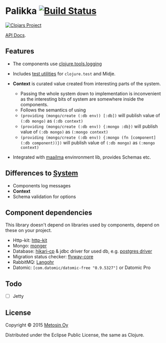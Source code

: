 # Palikka [![Build Status](https://travis-ci.org/metosin/palikka.svg?branch=master)](https://travis-ci.org/metosin/palikka)

[![Clojars Project](http://clojars.org/metosin/palikka/latest-version.svg)](http://clojars.org/metosin/palikka)

[API Docs](http://metosin.github.io/palikka/palikka.core.html).

## Features

- The components use [clojure.tools.logging](https://github.com/clojure/tools.logging)
- Includes [test utilities](./src/palikka/test_utils.clj) for `clojure.test` and Midje.
- **Context** is curated value created from interesting parts of the system.
    - Passing the whole system down to implementation is inconvenient as the
    interesting bits of system are somewhere inside the components.
    - Follows the semantics of using
    - `(providing (mongo/create (:db env)) [:db])` will publish value of `(:db mongo)` as `(:db context)`
    - `(providing (mongo/create (:db env)) {:mongo :db})` will publish value of `(:db mongo)` as `(:mongo context)`
    - `(providing (mongo/create (:db env)) {:mongo (fn [component] (:db component))})` will publish value of `(:db mongo)` as `(:mongo context)`

- Integrated with [maailma](https://github.com/metosin/maailma) envinronment lib, provides Schemas etc.

## Differences to [System](https://github.com/danielsz/system)

- Components log messages
- **Context**
- Schema validation for options

## Component dependencies

This library doesn't depend on libraries used by components,
depend on these on your project.

- Http-kit: [http-kit](https://github.com/http-kit/http-kit)
- Mongo: [monger](https://github.com/michaelklishin/monger)
- Database: [hikari-cp](https://github.com/tomekw/hikari-cp) & jdbc driver for used db, e.g. [postgres driver](http://mvnrepository.com/artifact/org.postgresql/postgresql)
- Migration status checker: [flyway-core](http://mvnrepository.com/artifact/com.googlecode.flyway/flyway-core)
- RabbitMQ: [Langohr](https://github.com/michaelklishin/langohr)
- Datomic: `[com.datomic/datomic-free "0.9.5327"]` or Datomic Pro

## Todo

- [ ] Jetty

## License

Copyright © 2015 [Metosin Oy](http://www.metosin.fi)

Distributed under the Eclipse Public License, the same as Clojure.
